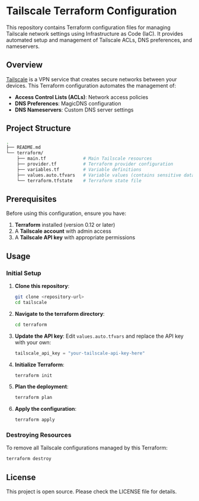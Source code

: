 # Tailscale Terraform Configuration

This repository contains Terraform configuration files for managing Tailscale network settings using Infrastructure as Code (IaC). It provides automated setup and management of Tailscale ACLs, DNS preferences, and nameservers.

## Overview

[Tailscale](https://tailscale.com/) is a VPN service that creates secure networks between your devices. This Terraform configuration automates the management of:

- **Access Control Lists (ACLs)**: Network access policies
- **DNS Preferences**: MagicDNS configuration 
- **DNS Nameservers**: Custom DNS server settings

## Project Structure

```sh
.
├── README.md
└── terraform/
    ├── main.tf              # Main Tailscale resources
    ├── provider.tf          # Terraform provider configuration
    ├── variables.tf         # Variable definitions
    ├── values.auto.tfvars   # Variable values (contains sensitive data)
    └── terraform.tfstate    # Terraform state file
```

## Prerequisites

Before using this configuration, ensure you have:

1. **Terraform** installed (version 0.12 or later)
2. A **Tailscale account** with admin access
3. A **Tailscale API key** with appropriate permissions

## Usage

### Initial Setup

1. **Clone this repository**:
   ```bash
   git clone <repository-url>
   cd tailscale
   ```

2. **Navigate to the terraform directory**:
   ```bash
   cd terraform
   ```

3. **Update the API key**:
   Edit `values.auto.tfvars` and replace the API key with your own:
   ```terraform
   tailscale_api_key = "your-tailscale-api-key-here"
   ```

4. **Initialize Terraform**:
   ```bash
   terraform init
   ```

5. **Plan the deployment**:
   ```bash
   terraform plan
   ```

6. **Apply the configuration**:
   ```bash
   terraform apply
   ```

### Destroying Resources

To remove all Tailscale configurations managed by this Terraform:

```bash
terraform destroy
```

## License

This project is open source. Please check the LICENSE file for details.